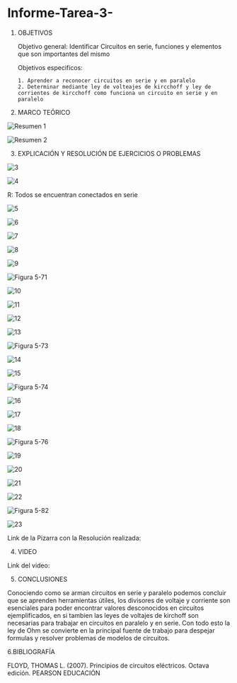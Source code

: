 # Informe-Tarea-3-

1. OBJETIVOS 
   
   Objetivo general: Identificar Circuitos en serie, funciones y elementos que son importantes del mismo 
   
   Objetivos especificos:
   
       1. Aprender a reconocer circuitos en serie y en paralelo
       2. Determinar mediante ley de volteajes de kircchoff y ley de corrientes de kircchoff como funciona un circuito en serie y en paralelo 
       
2. MARCO TEÓRICO

![Resumen 1](https://user-images.githubusercontent.com/117947198/203878101-6c642c95-0c74-4916-a9b8-547502c76d13.png)

![Resumen 2](https://user-images.githubusercontent.com/117947198/203878122-567523cc-535b-4c82-a7db-085bca9bb0c2.png)


3. EXPLICACIÓN Y RESOLUCIÓN DE EJERCICIOS O PROBLEMAS

![3](https://user-images.githubusercontent.com/117947198/203879126-2b35bacd-2902-4055-ae1d-7019188e965d.png)

![4](https://user-images.githubusercontent.com/117947198/203879144-d84b1674-275e-44cb-a871-1fb2d0e4c42f.png)

R: Todos se encuentran conectados en serie

![5](https://user-images.githubusercontent.com/117947198/203887440-1ca66983-2872-49a3-a759-cd2f61c68843.png)

![6](https://user-images.githubusercontent.com/117947198/203887478-de40f043-747a-4d88-844a-c397f4d56bd7.png)

![7](https://user-images.githubusercontent.com/117947198/203887509-e71daf39-7af0-4db6-97f9-6dfb7be510b1.png)

![8](https://user-images.githubusercontent.com/117947198/203887537-4924a855-7a7f-4df7-b3c3-d14af8a3c1e9.png)

![9](https://user-images.githubusercontent.com/117947198/203887551-72bff01d-a8d4-4c02-bf77-6c31f8a4af27.png)

![Figura 5-71](https://user-images.githubusercontent.com/117947198/203887778-8b62d1f2-8c09-4559-8649-f8cd4d561319.png)

![10](https://user-images.githubusercontent.com/117947198/203890796-baf75513-cd22-4d0a-aef0-8cead2010c9b.png)

![11](https://user-images.githubusercontent.com/117947198/203890814-f3857916-8e23-401f-a7ac-bd9d69bfd928.png)

![12](https://user-images.githubusercontent.com/117947198/203890843-348bd5cd-47c1-4bd3-9311-16b5659362b4.png)

![13](https://user-images.githubusercontent.com/117947198/203890874-43bb38e9-0a4e-4de0-911f-2722f802f9c2.png)

![Figura 5-73](https://user-images.githubusercontent.com/117947198/203890899-4d1422fb-bf17-4908-86bb-e7f08639367d.png)

![14](https://user-images.githubusercontent.com/117947198/203890939-19f0c1d8-4457-48fe-a4d1-e8acb1ab2cff.png)

![15](https://user-images.githubusercontent.com/117947198/203890964-6c3b01ab-067d-49af-8e43-8e2ce38fd50f.png)

![Figura 5-74](https://user-images.githubusercontent.com/117947198/203891007-86b6bde5-ec74-49bf-b9b2-ed41a5408e1f.png)

![16](https://user-images.githubusercontent.com/117947198/203891022-d4c65e28-4f07-410b-9a39-9f5d3b38e4f9.png)

![17](https://user-images.githubusercontent.com/117947198/203891037-2081fa0f-905c-459b-a055-f415812e24ef.png)

![18](https://user-images.githubusercontent.com/117947198/203891288-070f8807-2888-4d9b-8184-8c2f5e3ab90c.png)

![Figura 5-76](https://user-images.githubusercontent.com/117947198/203891317-c7b9f303-ab82-43ff-b855-e06bcbefc81d.png)

![19](https://user-images.githubusercontent.com/117947198/203892097-1fa5c48a-3081-4109-a322-d4dca90ec82c.png)

![20](https://user-images.githubusercontent.com/117947198/203893060-4b427717-fbba-4f98-a01f-40275255ce09.png)

![21](https://user-images.githubusercontent.com/117947198/203893428-49e2d0e9-07d3-4308-b28a-78a47929eeae.png)

![22](https://user-images.githubusercontent.com/117947198/203893955-0b148cec-7a10-45b2-96d3-88357ff69017.png)

![Figura 5-82](https://user-images.githubusercontent.com/117947198/203893971-e4cb3944-30a4-4d08-b309-df5b596ea27c.png)

![23](https://user-images.githubusercontent.com/117947198/203897904-fde79ef6-ce1e-4265-94b6-821e2b25f25d.png)



Link de la Pizarra con la Resolución realizada: 

4. VIDEO 

Link del video: 

5. CONCLUSIONES

Conociendo como se arman circuitos en serie y paralelo podemos concluir que se aprenden herramientas útiles, los divisores de voltaje y corriente son esenciales para poder encontrar valores desconocidos en circuitos ejemplificados, en si tambien las leyes de voltajes de kirchoff son necesarias para trabajar en circuitos en paralelo y en serie. Con todo esto la ley de Ohm se convierte en la principal fuente de trabajo para despejar formulas y resolver problemas de modelos de circuitos. 

6.BIBLIOGRAFÍA

FLOYD, THOMAS L. (2007). Principios de circuitos eléctricos. Octava edición. PEARSON EDUCACIÓN
